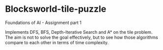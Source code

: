 # Blocksworld-tile-puzzle
Foundations of AI - Assignment part 1

Implements DFS, BFS, Depth-Iterative Search and A* on the tile problem. 
The aim is not to solve the goal effectively, but to see how those 
algorithms compare to each other in terms of time complexity.


